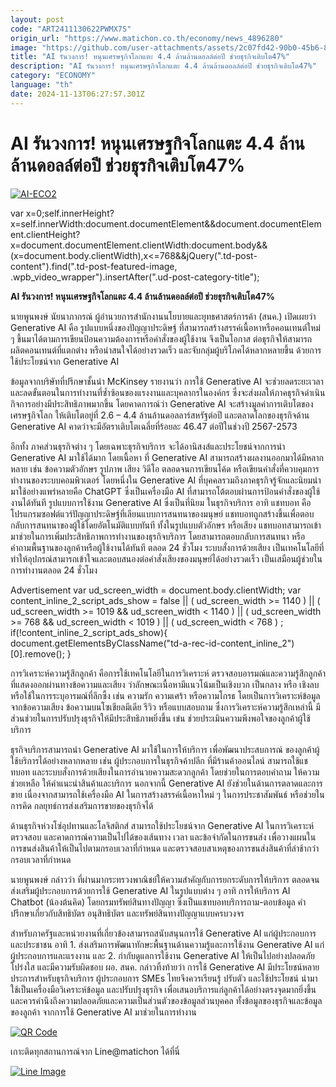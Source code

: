 ```yaml
---
layout: post
code: "ART2411130622PWMX7S"
origin_url: "https://www.matichon.co.th/economy/news_4896280"
image: "https://github.com/user-attachments/assets/2c07fd42-90b0-45b6-8265-ed4675c52efc"
title: "AI รันวงการ! หนุนเศรษฐกิจโลกแตะ 4.4 ล้านล้านดอลล์ต่อปี ช่วยธุรกิจเติบโต47%"
description: "AI รันวงการ! หนุนเศรษฐกิจโลกแตะ 4.4 ล้านล้านดอลล์ต่อปี ช่วยธุรกิจเติบโต47%"
category: "ECONOMY"
language: "th"
date: 2024-11-13T06:27:57.301Z
---
```


# AI รันวงการ! หนุนเศรษฐกิจโลกแตะ 4.4 ล้านล้านดอลล์ต่อปี ช่วยธุรกิจเติบโต47%

[![](https://www.matichon.co.th/wp-content/uploads/2024/11/AI-ECO2-728x520.jpg "AI-ECO2")](https://www.matichon.co.th/wp-content/uploads/2024/11/AI-ECO2.jpg)

var x=0;self.innerHeight?x=self.innerWidth:document.documentElement&&document.documentElement.clientHeight?x=document.documentElement.clientWidth:document.body&&(x=document.body.clientWidth),x<=768&&jQuery(".td-post-content").find(".td-post-featured-image, .wpb\_video\_wrapper").insertAfter(".ud-post-category-title");

**AI รันวงการ! หนุนเศรษฐกิจโลกแตะ 4.4 ล้านล้านดอลล์ต่อปี ช่วยธุรกิจเติบโต47%**

นายพูนพงษ์ นัยนาภากรณ์ ผู้อำนวยการสำนักงานนโยบายและยุทธศาสตร์การค้า (สนค.) เปิดเผยว่า Generative AI คือ รูปแบบหนึ่งของปัญญาประดิษฐ์ ที่สามารถสร้างสรรค์เนื้อหาหรือคอนเทนต์ใหม่ ๆ ขึ้นมาได้ตามการเขียนป้อนความต้องการหรือคำสั่งของผู้ใช้งาน จึงเป็นโอกาส ต่อธุรกิจให้สามารถผลิตคอนเทนต์ที่แตกต่าง หรือน่าสนใจได้อย่างรวดเร็ว และจับกลุ่มผู้บริโภคได้หลากหลายขึ้น ด้วยการใช้ประโยชน์จาก Generative AI

ข้อมูลจากบริษัทที่ปรึกษาชั้นนำ McKinsey รายงานว่า การใช้ Generative AI จะช่วยลดระยะเวลา และลดขั้นตอนในการทำงานที่ซ้ำซ้อนของแรงงานและบุคลากรในองค์กร ซึ่งจะส่งผลให้ภาคธุรกิจดำเนินกิจการอย่างมีประสิทธิภาพมากขึ้น โดยคาดการณ์ว่า Generative AI จะสร้างมูลค่าการเติบโตของเศรษฐกิจโลก ให้เติบโตอยู่ที่ 2.6 – 4.4 ล้านล้านดอลลาร์สหรัฐต่อปี และตลาดโลกของธุรกิจด้าน Generative AI คาดว่าจะมีอัตราเติบโตเฉลี่ยที่ร้อยละ 46.47 ต่อปีในช่วงปี 2567-2573

อีกทั้ง ภาคส่วนธุรกิจต่าง ๆ โดยเฉพาะธุรกิจบริการ จะได้อานิสงส์และประโยชน์จากการนำ Generative AI มาใช้ได้มาก โดยเนื้อหา ที่ Generative AI สามารถสร้างผลงานออกมาได้มีหลากหลาย เช่น ข้อความตัวอักษร รูปภาพ เสียง วิดีโอ ตลอดจนการเขียนโค้ด หรือเขียนคำสั่งที่ควบคุมการทำงานของระบบคอมพิวเตอร์ โดยหนึ่งใน Generative AI ที่บุคคลรวมถึงภาคธุรกิจรู้จักและนิยมนำมาใช้อย่างแพร่หลายคือ ChatGPT ซึ่งเป็นเครื่องมือ AI ที่สามารถโต้ตอบผ่านการป้อนคำสั่งของผู้ใช้งานได้ทันที รูปแบบการใช้งาน Generative AI ซึ่งเป็นที่นิยม ในธุรกิจบริการ อาทิ แชทบอท คือโปรแกรมซอฟต์แวร์ปัญญาประดิษฐ์ที่เลียนแบบการสนทนาของมนุษย์ แชทบอทถูกสร้างขึ้นเพื่อตอบกลับการสนทนาของผู้ใช้โดยอัตโนมัติแบบทันที ทั้งในรูปแบบตัวอักษร หรือเสียง แชทบอทสามารถเข้ามาช่วยในการเพิ่มประสิทธิภาพการทำงานของธุรกิจบริการ โดยสามารถตอบกลับการสนทนา หรือคำถามพื้นฐานของลูกค้าหรือผู้ใช้งานได้ทันที ตลอด 24 ชั่วโมง ระบบสั่งการด้วยเสียง เป็นเทคโนโลยีที่ทำให้อุปกรณ์สามารถเข้าใจและตอบสนองต่อคำสั่งเสียงของมนุษย์ได้อย่างรวดเร็ว เป็นเสมือนผู้ช่วยในการทำงานตลอด 24 ชั่วโมง

Advertisement var ud\_screen\_width = document.body.clientWidth; var content\_inline\_2\_script\_ads\_show = false || ( ud\_screen\_width >= 1140 ) || ( ud\_screen\_width >= 1019 && ud\_screen\_width < 1140 ) || ( ud\_screen\_width >= 768 && ud\_screen\_width < 1019 ) || ( ud\_screen\_width < 768 ) ; if(!content\_inline\_2\_script\_ads\_show){ document.getElementsByClassName("td-a-rec-id-content\_inline\_2")\[0\].remove(); }

การวิเคราะห์ความรู้สึกลูกค้า คือการใช้เทคโนโลยีในการวิเคราะห์ ตรวจสอบอารมณ์และความรู้สึกลูกค้า ที่แสดงออกผ่านทางข้อความและเสียง ว่าลักษณะเนื้อหามีแนวโน้มเป็นเชิงบวก เป็นกลาง หรือ เชิงลบ หรือใช้ในการระบุอารมณ์ที่ลึกซึ้ง เช่น ความรัก ความเศร้า หรือความโกรธ โดยเป็นการวิเคราะห์ข้อมูลจากข้อความเสียง ข้อความบนโซเชียลมีเดีย รีวิว หรือแบบสอบถาม ซึ่งการวิเคราะห์ความรู้สึกเหล่านี้ มีส่วนช่วยในการปรับปรุงธุรกิจให้มีประสิทธิภาพยิ่งขึ้น เข่น ช่วยประเมินความพึงพอใจของลูกค้าผู้ใช้บริการ

ธุรกิจบริการสามารถนำ Generative AI มาใช้ในการให้บริการ เพื่อพัฒนาประสบการณ์ ของลูกค้าผู้ใช้บริการได้อย่างหลากหลาย เช่น ผู้ประกอบการในธุรกิจค้าปลีก ที่มีร้านค้าออนไลน์ สามารถใช้แชทบอท และระบบสั่งการด้วยเสียงในการอำนวยความสะดวกลูกค้า โดยช่วยในการตอบคำถาม ให้ความช่วยเหลือ ให้คำแนะนำสินค้าและบริการ นอกจากนี้ Generative AI ยังช่วยในด้านการตลาดและการขาย เนื่องจากสามารถใช้เครื่องมือ AI ในการสร้างสรรค์เนื้อหาใหม่ ๆ ในการประชาสัมพันธ์ หรือช่วยในการคิด กลยุทธ์การส่งเสริมการขายของธุรกิจได้

ด้านธุรกิจห่วงโซ่อุปทานและโลจิสติกส์ สามารถใช้ประโยชน์จาก Generative AI ในการวิเคราะห์ ตรวจสอบ และคาดการณ์ความเป็นไปได้ของเส้นทาง เวลา และข้อจำกัดในการขนส่ง เพื่อวางแผนในการขนส่งสินค้าให้เป็นไปตามกรอบเวลาที่กำหนด และตรวจสอบสาเหตุของการขนส่งสินค้าที่ล่าช้ากว่ากรอบเวลาที่กำหนด

นายพูนพงษ์ กล่าวว่า ที่ผ่านมากระทรวงพาณิชย์ให้ความสำคัญกับการยกระดับการให้บริการ ตลอดจนส่งเสริมผู้ประกอบการด้วยการใช้ Generative AI ในรูปแบบต่าง ๆ อาทิ การให้บริการ AI Chatbot (น้องต้นคิด) โดยกรมทรัพย์สินทางปัญญา ซึ่งเป็นแชทบอทบริการถาม-ตอบข้อมูล คำปรึกษาเกี่ยวกับสิทธิบัตร อนุสิทธิบัตร และทรัพย์สินทางปัญญาแบบครบวงจร

สำหรับภาครัฐและหน่วยงานที่เกี่ยวข้องสามารถสนับสนุนการใช้ Generative AI แก่ผู้ประกอบการและประชาชน อาทิ 1. ส่งเสริมการพัฒนาทักษะพื้นฐานด้านความรู้และการใช้งาน Generative AI แก่ผู้ประกอบการและแรงงาน และ 2. กำกับดูแลการใช้งาน Generative AI ให้เป็นไปอย่างปลอดภัย โปร่งใส และมีความรับผิดชอบ ผอ. สนค. กล่าวทิ้งท้ายว่า การใช้ Generative AI มีประโยชน์หลายประการสำหรับธุรกิจบริการ ผู้ประกอบการ SMEs ไทยจึงควรเรียนรู้ ปรับตัว และใช้ประโยชน์ นำมาใช้เป็นเครื่องมือวิเคราะห์ข้อมูล และปรับปรุงธุรกิจ เพื่อเสนอบริการแก่ลูกค้าได้อย่างตรงจุดมากยิ่งขึ้น และควรคำนึงถึงความปลอดภัยและความเป็นส่วนตัวของข้อมูลส่วนบุคคล ทั้งข้อมูลของธุรกิจและข้อมูลของลูกค้า จากการใช้ Generative AI มาช่วยในการทำงาน

[![QR Code](https://www.matichon.co.th/wp-content/uploads/2023/07/wob1371z.jpg)](https://lin.ee/ht0nDxX)

เกาะติดทุกสถานการณ์จาก Line@matichon ได้ที่นี่

[![Line Image](https://www.matichon.co.th/wp-content/uploads/2023/07/th.png)](https://lin.ee/ht0nDxX)